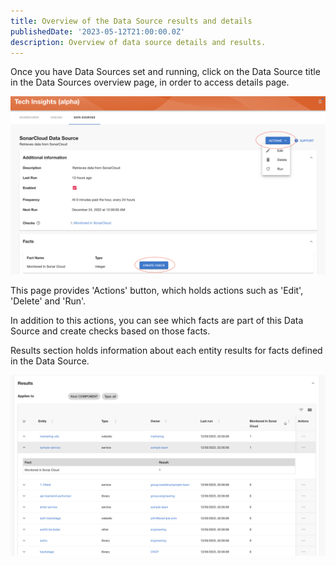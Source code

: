 ```yaml
---
title: Overview of the Data Source results and details
publishedDate: '2023-05-12T21:00:00.0Z'
description: Overview of data source details and results.
---
```


Once you have Data Sources set and running, click on the Data Source title in the Data Sources overview page, in order to access details page.

![Data Source Details](./data-source-details.png)

This page provides 'Actions' button, which holds actions such as 'Edit', 'Delete' and 'Run'.

In addition to this actions, you can see which facts are part of this Data Source and create checks based on those facts.

Results section holds information about each entity results for facts defined in the Data Source.

![Data Results](./data-source-results.png)
